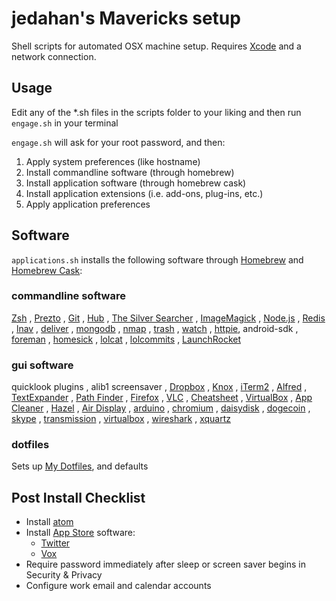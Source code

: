 # jedahan's Mavericks setup

Shell scripts for automated OSX machine setup. Requires [Xcode](https://developer.apple.com/downloads) and a network connection.

## Usage

Edit any of the *.sh files in the scripts folder to your liking and then run `engage.sh` in your terminal

`engage.sh` will ask for your root password, and then:

  1. Apply system preferences (like hostname)
  2. Install commandline software (through homebrew)
  3. Install application software (through homebrew cask)
  4. Install application extensions (i.e. add-ons, plug-ins, etc.)
  5. Apply application preferences

## Software

`applications.sh` installs the following software through [Homebrew](http://brew.sh) and [Homebrew Cask](https://github.com/phinze/homebrew-cask):

### commandline software

[Zsh](www.zsh.org/‎)
, [Prezto](https://github.com/sorin-ionescu/prezto)
, [Git](http://git-scm.com)
, [Hub](https://github.com/defunkt/hub)
, [The Silver Searcher](https://github.com/ggreer/the_silver_searcher)
, [ImageMagick](http://www.imagemagick.org)
, [Node.js](http://nodejs.org)
, [Redis](http://redis.io)
, [lnav](http://braumeister.org/formula/lnav)
, [deliver](https://github.com/gerhard/deliver)
, [mongodb](https://mongodb.org)
, [nmap](nmap.org)
, [trash](http://hasseg.org/trash/)
, [watch](http://procps.sourceforge.net/)
, [httpie](httpie.org), android-sdk
, [foreman]()
, [homesick]()
, [lolcat]()
, [lolcommits]()
, [LaunchRocket]()

### gui software

quicklook plugins
, alib1 screensaver
, [Dropbox](https://www.dropbox.com)
, [Knox](https://agilebits.com/knox)
, [iTerm2](http://www.iterm2.com)
, [Alfred](http://www.alfredapp.com)
, [TextExpander](http://www.smilesoftware.com/TextExpander)
, [Path Finder](http://cocoatech.com)
, [Firefox](http://www.mozilla.com/en-US/firefox)
, [VLC](http://www.videolan.org/vlc)
, [Cheatsheet](http://www.cheatsheetapp.com/CheatSheet)
, [VirtualBox](https://www.virtualbox.org)
, [App Cleaner](http://www.freemacsoft.net/appcleaner)
, [Hazel](http://www.noodlesoft.com/hazel.php)
, [Air Display](http://avatron.com/apps/air-display)
, [arduino](arduino.cc)
, [chromium]()
, [daisydisk]()
, [dogecoin]()
, [skype]()
, [transmission]()
, [virtualbox]()
, [wireshark]()
, [xquartz]()

### dotfiles

Sets up [My Dotfiles](https://github.com/jedahan/dotfiles), and defaults

## Post Install Checklist

* Install [atom](http://atom.io)
* Install [App Store](http://www.apple.com/macosx/whats-new/app-store.html) software:
    * [Twitter](https://itunes.apple.com/us/app/twitter/id409789998?mt=12)
    * [Vox](https://itunes.apple.com/us/app/vox/id461369673?mt=12)
* Require password immediately after sleep or screen saver begins in Security & Privacy
* Configure work email and calendar accounts

